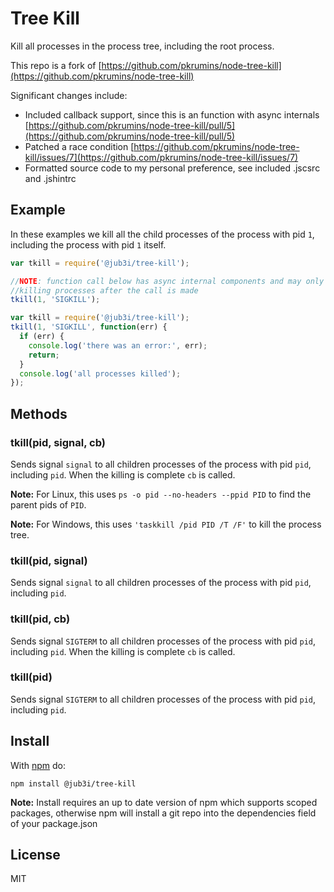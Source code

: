 # Tree Kill

Kill all processes in the process tree, including the root process.

This repo is a fork of [https://github.com/pkrumins/node-tree-kill](https://github.com/pkrumins/node-tree-kill)

Significant changes include:
- Included callback support, since this is an function with async internals [https://github.com/pkrumins/node-tree-kill/pull/5](https://github.com/pkrumins/node-tree-kill/pull/5)
- Patched a race condition [https://github.com/pkrumins/node-tree-kill/issues/7](https://github.com/pkrumins/node-tree-kill/issues/7)
- Formatted source code to my personal preference, see included .jscsrc and .jshintrc

## Example

In these examples we kill all the child processes of the process with pid `1`, including the process with pid `1` itself.

```js
var tkill = require('@jub3i/tree-kill');

//NOTE: function call below has async internal components and may only finish
//killing processes after the call is made
tkill(1, 'SIGKILL');
```

```js
var tkill = require('@jub3i/tree-kill');
tkill(1, 'SIGKILL', function(err) {
  if (err) {
    console.log('there was an error:', err);
    return;
  }
  console.log('all processes killed');
});
```

## Methods

### tkill(pid, signal, cb)

Sends signal `signal` to all children processes of the process with pid `pid`, including `pid`. When the killing is complete `cb` is called.

**Note:** For Linux, this uses `ps -o pid --no-headers --ppid PID` to find the parent pids of `PID`.

**Note:** For Windows, this uses `'taskkill /pid PID /T /F'` to kill the process tree.

### tkill(pid, signal)

Sends signal `signal` to all children processes of the process with pid `pid`, including `pid`.

### tkill(pid, cb)

Sends signal `SIGTERM` to all children processes of the process with pid `pid`, including `pid`. When the killing is complete `cb` is called.

### tkill(pid)

Sends signal `SIGTERM` to all children processes of the process with pid `pid`, including `pid`.

## Install

With [npm](https://npmjs.org) do:

```
npm install @jub3i/tree-kill
```

**Note:** Install requires an up to date version of npm which supports scoped packages, otherwise npm will install a git repo into the dependencies field of your package.json

## License

MIT
